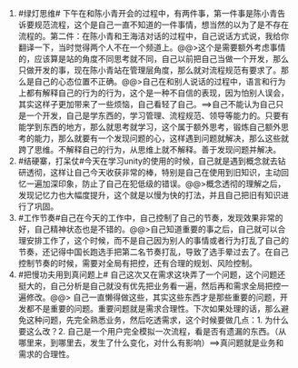 1. #绿灯思维# 下午在和陈小青开会的过程中，有两件事，第一件事是陈小青告诉要规范流程，这个是自己一直不知道的一件事情，想当然的以为了是不存在流程的。第二件：在陈小青和王海洁对话的过程中，自己说话方式说，我给你翻译一下，当时觉得两个人不在一个频道上。@@>这个是需要额外考虑事情的，应该算是站的角度不同思考就不同，自己以前把自己当做一个开发，那么只做开发的事，现在陈小青站在管理层角度，那么就对流程规范有要求了。那么是自己的心态位置不正确。@@>自己在和别人说话的过程中，语言和行为上都有解释自己的行为的行为，这个是一种不自信的表现，因为怕别人误会，其实这样子更加带来了一些烦恼，自己看轻了自己。==>自己不能认为自己只是一个开发，自己是学东西的，学习管理、流程规范、领导等能力的。只要有能学到东西的地方，那么就思考就学习，这个属于额外思考，锻炼自己额外思考的能力，那么就要有一个发现问题的心，这样遇到问题就解决，那么这些就跨了思维。不解释自己的行为，从思维上就不解释。善于发现问题并解决。
2. #结硬寨，打呆仗#今天在学习unity的使用的时候，自己就是遇到概念就去钻研透彻，这样让自己今天收获非常的棒，特别是自己在使用到旧知识，主动回忆一遍加深印象，防止了自己在犯低级的错误。@@>概念透彻的理解之后，发现记忆力也大幅度提升，这个就是以慢为快的打法，并且自己把旧有知识进行了巩固。
3. #工作节奏#自己在今天的工作中，自己控制了自己的节奏，发现效果非常的好，自己精神状态也是不错的。@@>自己知道重要的事之后，自己就可以合理安排工作了，这个时候，而不是自己因为别人的事情或者行为打乱了自己的节奏，还记得中国长跑选手把第二名节奏打乱，导致了选手晕过去了。在自己控制节奏的时候，需要对全局有把控，还有合理的规划、风险控制。
4. #把慢功夫用到真问题上# 自己这次又在需求这块弄了一个问题，这个问题还挺大的，自己分析是自己就没有优先把业务看一遍，然后再和需求全局把控一遍修改。@@> 自己一直懒得做这些，其实这些东西才是那些重要的问题，开发都不是重要的问题。重要问题就是需求合理性。下次如果处理的话，那么避免这种问题，先完全熟悉业务，然后吃透需求，这个时候要做几点：1. 为什么要这么改？2. 自己是一个用户完全模拟一次流程，看是否有遗漏的东西。（从哪里来，到哪里去，发生了什么变化，对什么有影响）==>真问题就是业务和需求的合理性。